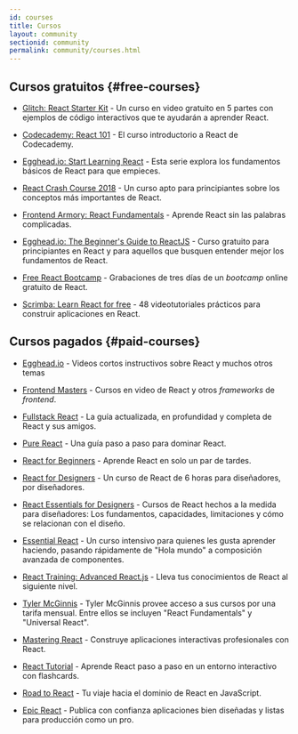 ```yaml
---
id: courses
title: Cursos
layout: community
sectionid: community
permalink: community/courses.html
---
```


## Cursos gratuitos {#free-courses}

- [Glitch: React Starter Kit](https://glitch.com/glimmer/post/react-starter-kit) - Un curso en video gratuito en 5 partes con ejemplos de código interactivos que te ayudarán a aprender React.

- [Codecademy: React 101](https://www.codecademy.com/learn/react-101) - El curso introductorio a React de Codecademy.

- [Egghead.io: Start Learning React](https://egghead.io/courses/start-learning-react) - Esta serie explora los fundamentos básicos de React para que empieces.

- [React Crash Course 2018](https://www.youtube.com/watch?v=Ke90Tje7VS0) - Un curso apto para principiantes sobre los conceptos más importantes de React.

- [Frontend Armory: React Fundamentals](https://frontarm.com/courses/react-fundamentals/) - Aprende React sin las palabras complicadas.

- [Egghead.io: The Beginner's Guide to ReactJS](https://egghead.io/courses/the-beginner-s-guide-to-reactjs) - Curso gratuito para principiantes en React y para aquellos que busquen entender mejor los fundamentos de React.

- [Free React Bootcamp](https://tylermcginnis.com/free-react-bootcamp/) - Grabaciones de tres días de un *bootcamp* online gratuito de React.

- [Scrimba: Learn React for free](https://scrimba.com/g/glearnreact) - 48 videotutoriales prácticos para construir aplicaciones en React.

## Cursos pagados {#paid-courses}

- [Egghead.io](https://egghead.io/browse/frameworks/react) - Videos cortos instructivos sobre React y muchos otros temas

- [Frontend Masters](https://frontendmasters.com/courses/) - Cursos en video de React y otros *frameworks* de *frontend*.

- [Fullstack React](https://www.fullstackreact.com/) - La guía actualizada, en profundidad y completa de React y sus amigos.

- [Pure React](https://daveceddia.com/pure-react/) - Una guía paso a paso para dominar React.

- [React for Beginners](https://reactforbeginners.com/) - Aprende React en solo un par de tardes.

- [React for Designers](https://designcode.io/react) - Un curso de React de 6 horas para diseñadores, por diseñadores.

- [React Essentials for Designers](https://learnreact.design) - Cursos de React hechos a la medida para diseñadores: Los fundamentos, capacidades, limitaciones y cómo se relacionan con el diseño.

- [Essential React](https://learnreact.com/lessons/2018-essential-react-1-overview) - Un curso intensivo para quienes les gusta aprender haciendo, pasando rápidamente de "Hola mundo" a composición avanzada de componentes.

- [React Training: Advanced React.js](https://courses.reacttraining.com/p/advanced-react) - Lleva tus conocimientos de React al siguiente nivel.

- [Tyler McGinnis](https://tylermcginnis.com/courses) - Tyler McGinnis provee acceso a sus cursos por una tarifa mensual. Entre ellos se incluyen "React Fundamentals" y "Universal React".

- [Mastering React](https://codewithmosh.com/p/mastering-react/) - Construye aplicaciones interactivas profesionales con React.

- [React Tutorial](https://react-tutorial.app) - Aprende React paso a paso en un entorno interactivo con flashcards.

- [Road to React](https://www.roadtoreact.com/) - Tu viaje hacia el dominio de React en JavaScript.

- [Epic React](https://epicreact.dev/) - Publica con confianza aplicaciones bien diseñadas y listas para producción como un pro.
